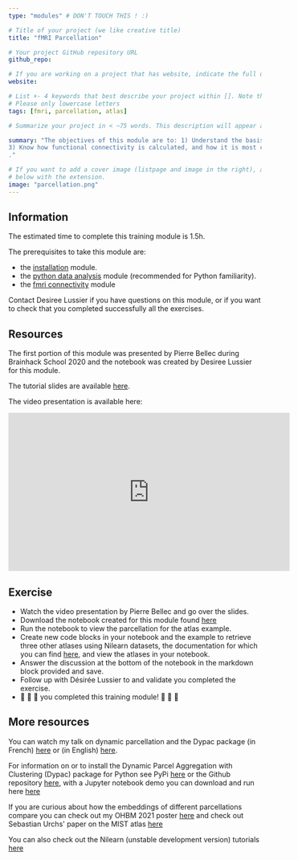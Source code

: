 ```yaml
---
type: "modules" # DON'T TOUCH THIS ! :)

# Title of your project (we like creative title)
title: "fMRI Parcellation"

# Your project GitHub repository URL
github_repo:

# If you are working on a project that has website, indicate the full url including "https://" below or leave it empty.
website:

# List +- 4 keywords that best describe your project within []. Note that the project summary also involves a number of key words. Those are listed on top of the [github repository](https://github.com/PSY6983-2021/project_template), click `manage topics`.
# Please only lowercase letters
tags: [fmri, parcellation, atlas]

# Summarize your project in < ~75 words. This description will appear at the top of your page and on the list page with other projects..

summary: "The objectives of this module are to: 1) Understand the basis of the signal used in functional magnetic resonance imaging. 2) Know the main steps of preprocessing fMRI data. 
3) Know how functional connectivity is calculated, and how it is most commonly used. 4) Know the main brain parcellations and associated technical challenges
."

# If you want to add a cover image (listpage and image in the right), add it to your directory and indicate the name
# below with the extension.
image: "parcellation.png"
---
```

<!-- This is an html comment and this won't appear in the rendered page. You are now editing the "content" area, the core of your description. Everything that you can do in markdown is allowed below. We added a couple of comments to guide your through documenting your progress. -->

## Information

The estimated time to complete this training module is 1.5h.

The prerequisites to take this module are:
 * the [installation](/modules/installation) module.
 * the [python data analysis](/modules/python_data_analysis) module (recommended for Python familiarity).
 * the [fmri connectivity](/modules/fmri_connectivity) module 

Contact Desiree Lussier if you have questions on this module, or if you want to check that you completed successfully all the exercises.

## Resources
The first portion of this module was presented by Pierre Bellec during Brainhack School 2020 and the notebook was created by Desiree Lussier for this module.

The tutorial slides are available [here](https://docs.google.com/presentation/d/1mTJoOSRKtGzhWeNLa9PXyKUYA0p9733UHVWrmIyi4zs/edit?usp=sharing).

The video presentation is available here:
<iframe width="560" height="315" src="https://www.youtube.com/embed/7uMVRebuDZo" title="YouTube video player" frameborder="0" allow="accelerometer; autoplay; clipboard-write; encrypted-media; gyroscope; picture-in-picture" allowfullscreen></iframe>

## Exercise

 * Watch the video presentation by Pierre Bellec and go over the slides.
 * Download the notebook created for this module found [here](https://github.com/school-brainhack/school-brainhack.github.io/blob/main/content/en/modules/fmri_parcellation/atlas_parcellations.ipynb)
 * Run the notebook to view the parcellation for the atlas example.
 * Create new code blocks in your notebook and the example to retrieve three other atlases using Nilearn datasets, the documentation for which you can find [here](https://nilearn.github.io/modules/reference.html#module-nilearn.datasets), and view the atlases in your notebook.
 * Answer the discussion at the bottom of the notebook in the markdown block provided and save.
 * Follow up with Désirée Lussier to and validate you completed the exercise.
 * 🎉 🎉 🎉 you completed this training module! 🎉 🎉 🎉

## More resources
You can watch my talk on dynamic parcellation and the Dypac package (in French) [here](https://www.youtube.com/watch?v=5dA_ujGGtIY) or (in English) [here](https://www.youtube.com/watch?v=4PV_v2JAKBA&t=236s). 

For information on or to install the Dynamic Parcel Aggregation with Clustering (Dypac) package for Python see PyPi [here](https://pypi.org/project/dypac/) or the Github repository [here](https://github.com/courtois-neuromod/dypac), with a Jupyter notebook demo you can download and run here [here](https://github.com/courtois-neuromod/dypac/blob/main/examples/dypac_demo.ipynb)

If you are curious about how the embeddings of different parcellations compare you can check out my OHBM 2021 poster [here](https://drive.google.com/file/d/1O00bbKyI3Hqkah93iN83xpL10hMvygSt/view?usp=sharing) and check out Sebastian Urchs' paper on the MIST atlas [here](https://mniopenresearch.org/articles/1-3)

You can also check out the Nilearn (unstable development version) tutorials [here](https://nilearn.github.io/dev/auto_examples/03_connectivity/plot_data_driven_parcellations.html#sphx-glr-auto-examples-03-connectivity-plot-data-driven-parcellations-py)
